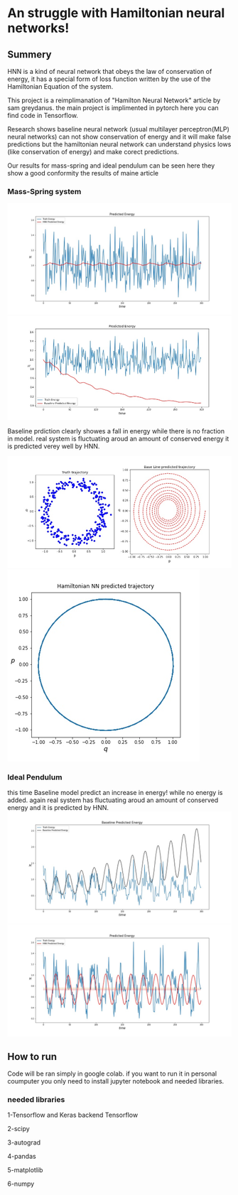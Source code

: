 # An struggle with Hamiltonian neural networks!

## Summery
HNN is a kind of neural network that obeys the law of conservation of energy, it has a special form of loss function written by the use of the Hamiltonian Equation of the system.

This project is a reimplimanation of "Hamilton Neural Network" article by sam greydanus.
the main project is implimented in pytorch here you can find code in Tensorflow.

Research shows baseline neural network (usual multilayer perceptron(MLP) neural networks) can not show conservation of energy and it will make false predictions but the hamiltonian neural network can understand physics lows (like conservation of energy)  and make corect predictions.

Our results for mass-spring and ideal pendulum can be seen here
they show a good conformity the results of maine article

 ### Mass-Spring system 
![Test Image 7](https://github.com/kimia-zahed/hamiltonian_neural_network/blob/main/picture_massSpring/hamiltonyPerTime_massSpringHNN.jpg)
![Test Image 7](https://github.com/kimia-zahed/hamiltonian_neural_network/blob/main/picture_massSpring/hamiltonyPerTime_massSpringBaseline.jpg)

Baseline prdiction clearly showes a fall in energy while there is no fraction in model. real system is fluctuating aroud an amount of conserved energy it is predicted verey well by HNN.

![Test Image 7](https://github.com/kimia-zahed/hamiltonian_neural_network/blob/main/picture_massSpring/trajectory_massSpringBaseline.jpg)
![Test Image 7](https://github.com/kimia-zahed/hamiltonian_neural_network/blob/main/picture_massSpring/trajectory_massSpringHNN.jpg)

### Ideal Pendulum

this time Baseline model predict an increase in energy! while no energy is added.
again real system has fluctuating aroud an amount of conserved energy and it is predicted by HNN.
![Test Image 7](https://github.com/kimia-zahed/hamiltonian_neural_network/blob/main/pictureidealPendulum/hamiltonyPerTime_pendulumBaseline.jpg)
![Test Image 7](https://github.com/kimia-zahed/hamiltonian_neural_network/blob/main/pictureidealPendulum/hamiltonyPerTime_pendulumHNN.jpg)

## How to run

Code will be ran simply in google colab. if you want to run it in personal coumputer you only need to install jupyter notebook and needed libraries. 

### needed libraries
1-Tensorflow and Keras backend Tensorflow

2-scipy

3-autograd

4-pandas

5-matplotlib

6-numpy
